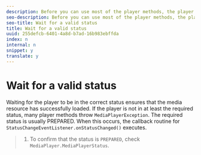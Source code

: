 ```yaml
---
description: Before you can use most of the player methods, the player must be in a valid status.
seo-description: Before you can use most of the player methods, the player must be in a valid status.
seo-title: Wait for a valid status
title: Wait for a valid status
uuid: 255defcb-6401-4a8d-b7ad-16b983ebffda
index: n
internal: n
snippet: y
translate: y
---
```


# Wait for a valid status

Waiting for the player to be in the correct status ensures that the media resource has successfully loaded. If the player is not in at least the required status, many player methods throw `MediaPlayerException`. The required status is usually PREPARED. When this occurs, the callback routine for `StatusChangeEventListener.onStatusChanged()` executes. 

>1. To confirm that the status is `PREPARED`, check `MediaPlayer.MediaPlayerStatus`.
